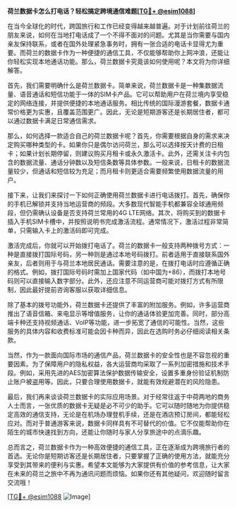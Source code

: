 **荷兰数据卡怎么打电话？轻松搞定跨境通信难题[[TG💪+ @esim1088](https://t.me/s/esim1088)]**

在当今全球化的时代，跨国旅行和工作已经变得越来越普遍。对于计划前往荷兰的朋友来说，如何在当地打电话成了一个不得不面对的问题。尤其是当你需要与国内亲友保持联系，或者在国外处理紧急事务时，拥有一张合适的电话卡显得尤为重要。而荷兰的数据卡作为一种便捷的通信工具，不仅能够帮助你上网冲浪，还能让你轻松实现本地通话功能。那么，荷兰数据卡究竟该如何使用呢？本文将为你详细解答。

首先，我们需要明确什么是荷兰数据卡。简单来说，荷兰数据卡是一种集数据流量、语音通话和短信功能于一体的SIM卡产品。它可以帮助用户在荷兰境内享受稳定的网络连接，并提供便捷的本地通话服务。相比传统的国际漫游套餐，数据卡通常价格更为实惠，且覆盖范围更广。因此，无论是短期游客还是长期居住者，都可以通过数据卡满足日常通信需求。

那么，如何选择一款适合自己的荷兰数据卡呢？首先，你需要根据自身的需求来决定购买哪种类型的卡。如果你只是偶尔访问荷兰，那么可以选择按天计费的日租卡；如果计划长期停留，则建议购买月租卡或永久激活卡。此外，还需关注卡内包含的数据流量、通话分钟数以及短信条数等具体参数。一般来说，日租卡的数据流量较少，但通话和短信较为充足；而月租卡则更适合需要频繁使用数据流量的用户。

接下来，让我们来探讨一下如何正确使用荷兰数据卡进行电话拨打。首先，确保你的手机已解锁并支持当地运营商的频段。大多数现代智能手机都兼容全球通用频段，但仍需确认设备是否支持荷兰常用的4G LTE网络。其次，将购买到的数据卡插入手机SIM卡槽中，并按照说明书完成激活流程。通常情况下，激活过程非常简单，只需输入卡上的激活码即可完成。

激活完成后，你就可以开始拨打电话了。荷兰的数据卡一般支持两种拨号方式：一种是直接拨打国际号码，另一种则是通过本地号码拨打。前者适用于直接联系国外亲友，后者则用于与荷兰本地居民通话。需要注意的是，在拨打电话时应遵循正确的格式。例如，拨打国际号码时需加上国家代码（如中国为+86），而拨打本地号码则可以直接输入数字部分。此外，还应注意不同运营商可能对拨打方式有所限制，因此最好提前咨询客服以获取详细信息。

除了基本的拨号功能外，荷兰数据卡还提供了丰富的附加服务。例如，许多运营商推出了语音信箱、来电显示等增值服务，让你的通话体验更加完善。同时，部分高端卡种还支持视频通话、VoIP等功能，进一步拓宽了通信的可能性。当然，这些服务的具体内容和收费标准可能会因卡种而异，因此在选购时务必仔细阅读相关条款。

当然，作为一款面向国际市场的通信产品，荷兰数据卡的安全性也是不容忽视的重要因素。为了保障用户的隐私权益，各大运营商均采取了一系列加密措施和技术手段。例如，采用先进的AES加密算法保护数据传输安全，设置多重身份验证机制防止账户被盗用等。因此，只要合理使用数据卡，就能有效规避潜在的风险隐患。

最后，我们再来谈谈荷兰数据卡的实际应用场景。对于经常往返于中荷两地的商务人士而言，一张优质的数据卡无疑是必不可少的助手。它可以随时随地为你提供稳定高效的通信支持，无论是在机场办理登机手续，还是在酒店预订房间，都能轻松应对。而对于普通游客来说，数据卡同样具有不可替代的价值。它不仅能帮助你在陌生的城市快速找到方向，还能让你随时与家人分享旅途中的点滴乐趣。

总而言之，荷兰数据卡作为一种高效便捷的通信工具，正在逐渐成为跨境旅行者的首选。无论你是短期访客还是长期居住者，只要掌握了正确的使用方法，就能充分享受到其带来的便利与实惠。希望本文能够为大家提供有价值的参考信息，让大家在未来的荷兰之旅中不再为通讯问题而烦恼。如果你还有其他疑问，欢迎随时留言交流哦！

[[TG💪+ @esim1088](https://t.me/s/esim1088) ![Image](https://i.postimg.cc/4NQfJmqS/Snipaste-2025-05-13-00-14-12.png)]